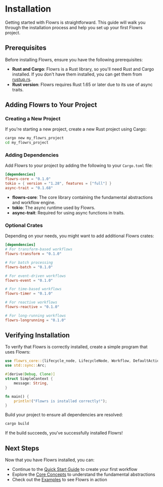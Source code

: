 # Installation

Getting started with Flowrs is straightforward. This guide will walk you through the installation process and help you set up your first Flowrs project.

## Prerequisites

Before installing Flowrs, ensure you have the following prerequisites:

- **Rust and Cargo**: Flowrs is a Rust library, so you'll need Rust and Cargo installed. If you don't have them installed, you can get them from [rustup.rs](https://rustup.rs/).
- **Rust version**: Flowrs requires Rust 1.65 or later due to its use of async traits.

## Adding Flowrs to Your Project

### Creating a New Project

If you're starting a new project, create a new Rust project using Cargo:

```bash
cargo new my_flowrs_project
cd my_flowrs_project
```

### Adding Dependencies

Add Flowrs to your project by adding the following to your `Cargo.toml` file:

```toml
[dependencies]
flowrs-core = "0.1.0"
tokio = { version = "1.28", features = ["full"] }
async-trait = "0.1.68"
```

- **flowrs-core**: The core library containing the fundamental abstractions and workflow engine.
- **tokio**: The async runtime used by Flowrs.
- **async-trait**: Required for using async functions in traits.

### Optional Crates

Depending on your needs, you might want to add additional Flowrs crates:

```toml
[dependencies]
# For transform-based workflows
flowrs-transform = "0.1.0"

# For batch processing
flowrs-batch = "0.1.0"

# For event-driven workflows
flowrs-event = "0.1.0"

# For time-based workflows
flowrs-timer = "0.1.0"

# For reactive workflows
flowrs-reactive = "0.1.0"

# For long-running workflows
flowrs-longrunning = "0.1.0"
```

## Verifying Installation

To verify that Flowrs is correctly installed, create a simple program that uses Flowrs:

```rust
use flowrs_core::{lifecycle_node, LifecycleNode, Workflow, DefaultAction};
use std::sync::Arc;

#[derive(Debug, Clone)]
struct SimpleContext {
    message: String,
}

fn main() {
    println!("Flowrs is installed correctly!");
}
```

Build your project to ensure all dependencies are resolved:

```bash
cargo build
```

If the build succeeds, you've successfully installed Flowrs!

## Next Steps

Now that you have Flowrs installed, you can:

- Continue to the [Quick Start Guide](quick-start.md) to create your first workflow
- Explore the [Core Concepts](../core-concepts/overview.md) to understand the fundamental abstractions
- Check out the [Examples](../examples/basic-workflow.md) to see Flowrs in action
